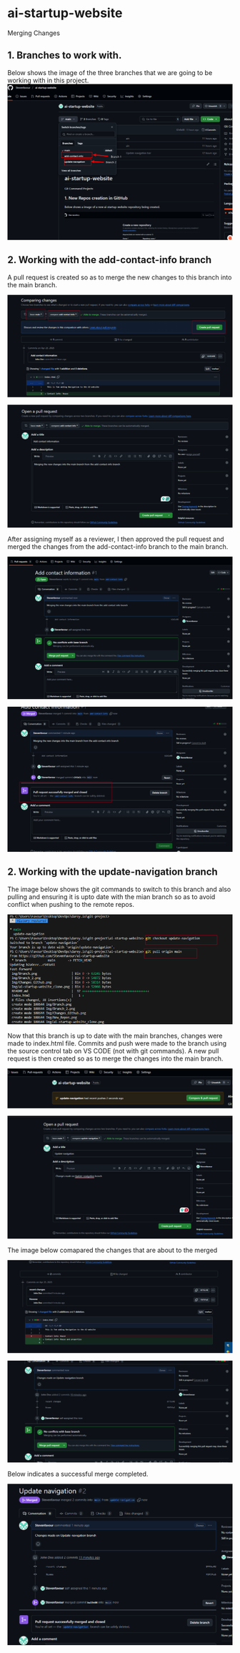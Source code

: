# ai-startup-website
Merging Changes

## 1. Branches to work with.
Below shows the image of the three branches that we are going to be working with in this project.
![Branches](./Img2/ShowBranches.png)
 ## 2. Working with the add-contact-info branch

 A pull request is created so as to merge the new changes to this branch into the main branch.

 ![Creating a PR](./Img2/add_contact_PR.png)

 ![Creating a PR](./Img2/pr.png)

 After assigning myself as a reviewer, I then approved the pull request and merged the changes from the add-contact-info branch to the main branch.

![Aprroving PR and Merging](./Img2/pr1.png)

![Aprroving PR and Merging](./Img2/pr2.png)

 ## 2. Working with the update-navigation branch
 
 The image below shows the git commands to switch to this branch and also pulling and ensuring it is upto date with the mian branch so as to avoid conflict when pushing to the remote repos.

 ![Pull Origin Main](./Img2/2ND_PR.png)

 Now that this branch is up to date with the main branches, changes were made to index.html file. Commits and push were made to the branch using the source control tab on VS CODE (not with git commands). A new pull request is then created so as to merge the changes into the main branch.

 ![Pull request for the updated branch](./Img2/2ND_PR_1.png)

 ![Pull request for the updated branch](./Img2/2ndPR3.png)

The image below comapared the changes that are about to the merged

 ![Changes to be merged](./Img2/2ndPR4.png)

 ![Merge to Main](./Img2/2ndPR5.png)

 Below indicates a successful merge completed.

![Merge to Main](./Img2/mergesucces.png)


